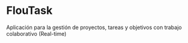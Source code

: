 # FlouTask
Aplicación para la gestión de proyectos, tareas y objetivos con trabajo colaborativo (Real-time)
